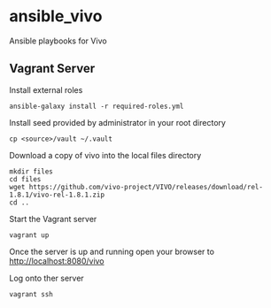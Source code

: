 # ansible_vivo
Ansible playbooks for Vivo

## Vagrant Server

Install external roles

    ansible-galaxy install -r required-roles.yml

Install seed provided by administrator in your root directory

    cp <source>/vault ~/.vault

Download a copy of vivo into the local files directory

    mkdir files
    cd files
    wget https://github.com/vivo-project/VIVO/releases/download/rel-1.8.1/vivo-rel-1.8.1.zip
    cd ..

Start the Vagrant server

    vagrant up

Once the server is up and running open your browser to [http://localhost:8080/vivo](http://localhost:8080.vivo)

Log onto ther server

    vagrant ssh
